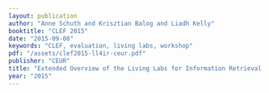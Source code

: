 ```yaml
---
layout: publication
author: "Anne Schuth and Krisztian Balog and Liadh Kelly"
booktitle: "CLEF 2015"
date: "2015-09-08"
keywords: "CLEF, evaluation, living labs, workshop"
pdf: "/assets/clef2015-ll4ir-ceur.pdf"
publisher: "CEUR"
title: "Extended Overview of the Living Labs for Information Retrieval Evaluation (LL4IR) CLEF Lab 2015"
year: "2015"
---
```

